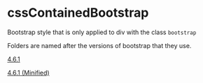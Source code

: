 # cssContainedBootstrap
Bootstrap style that is only applied to div with the class `bootstrap`

Folders are named after the versions of bootstrap that they use.

[4.6.1](./4.6.1/bootstrap.css)

[4.6.1 (Minified)](./4.6.1/bootstrap.min.css)